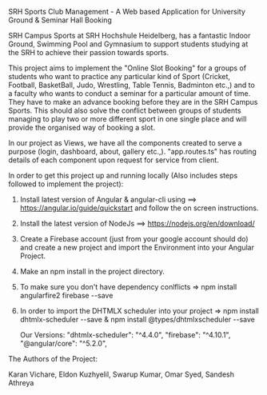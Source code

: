 SRH Sports Club Management - A Web based Application for University Ground & Seminar Hall Booking

SRH Campus Sports at SRH Hochshule Heidelberg, has a fantastic Indoor Ground, Swimming Pool and Gymnasium to support students studying at the SRH to achieve their passion towards sports.

This project aims to implement the "Online Slot Booking" for a groups of students who want to practice any particular kind of Sport (Cricket, Football, BasketBall, Judo, Wrestling, Table Tennis, Badminton etc.,) and to a faculty who wants to conduct a seminar for a particular amount of time. They have to make an advance booking before they are in the SRH Campus Sports. This should also solve the conflict between groups of students managing to play two or more different sport in one single place and will provide the organised way of booking a slot. 

In our project as Views, we have all the components created to serve a purpose (login, dashboard, about, gallery etc.,). 
"app.routes.ts" has routing details of each component upon request for service from client.

In order to get this project up and running locally (Also includes steps followed to implement the project): 

1. Install latest version of Angular & angular-cli using ==> https://angular.io/guide/quickstart and follow the on screen instructions.
2. Install the latest version of NodeJs ==> https://nodejs.org/en/download/
3. Create a Firebase account (just from your google account should do) and create a new project and import the Environment into your
   Angular Project.
4. Make an npm install in the project directory.
5. To make sure you don't have dependency conlflicts => npm install angularfire2 firebase --save 
6. In order to import the DHTMLX scheduler into your project => npm install dhtmlx-scheduler --save & 
   npm install @types/dhtmlxscheduler --save
   
   Our Versions:
    "dhtmlx-scheduler": "^4.4.0",
    "firebase": "^4.10.1",
    "@angular/core": "^5.2.0",

The Authors of the Project:

Karan Vichare,
Eldon Kuzhyelil,
Swarup Kumar,
Omar Syed,
Sandesh Athreya
